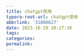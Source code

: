 ```yaml
---
title: chatgpt使用
typora-root-url: chatgpt使用
abbrlink: '31806627'
date: 2023-10-20 10:27:18
tags:
categories:
permalink:
---
```




